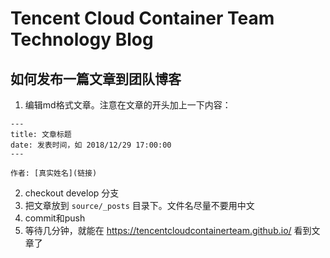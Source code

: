 # Tencent Cloud Container Team Technology Blog

## 如何发布一篇文章到团队博客
1. 编辑md格式文章。注意在文章的开头加上一下内容：
```
---
title: 文章标题
date: 发表时间，如 2018/12/29 17:00:00
---

作者: [真实姓名](链接)
```

2. checkout develop 分支
3. 把文章放到 `source/_posts` 目录下。文件名尽量不要用中文
4. commit和push
5. 等待几分钟，就能在 https://tencentcloudcontainerteam.github.io/ 看到文章了
